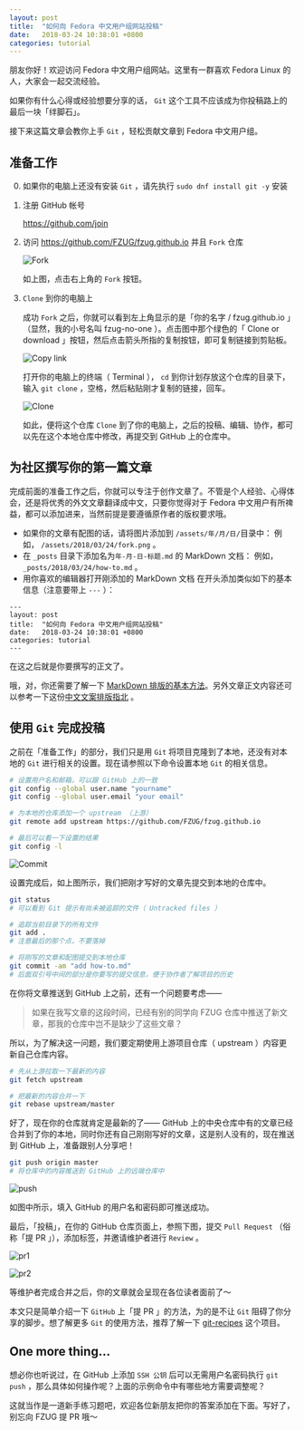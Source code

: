 ```yaml
---
layout: post
title:  "如何向 Fedora 中文用户组网站投稿"
date:   2018-03-24 10:38:01 +0800
categories: tutorial
---
```


朋友你好！欢迎访问 Fedora 中文用户组网站。这里有一群喜欢 Fedora Linux 的人，大家会一起交流经验。

如果你有什么心得或经验想要分享的话， `Git` 这个工具不应该成为你投稿路上的最后一块「绊脚石」。

接下来这篇文章会教你上手 `Git` ，轻松贡献文章到 Fedora 中文用户组。

## 准备工作

0. 如果你的电脑上还没有安装 `Git` ，请先执行 `sudo dnf install git -y` 安装

1. 注册 GitHub 帐号

    <https://github.com/join>

2. 访问 <https://github.com/FZUG/fzug.github.io> 并且 `Fork` 仓库

    ![Fork](/assets/2018/03/24/fork.png)

    如上图，点击右上角的 `Fork` 按钮。

3. `Clone` 到你的电脑上

    成功 `Fork` 之后，你就可以看到左上角显示的是「你的名字 / fzug.github.io 」（显然，我的小号名叫 fzug-no-one ）。点击图中那个绿色的「 Clone or download 」按钮，然后点击箭头所指的复制按钮，即可复制链接到剪贴板。

    ![Copy link](/assets/2018/03/24/copy-link.png)

    打开你的电脑上的终端（ Terminal ）， `cd` 到你计划存放这个仓库的目录下，输入 `git clone` ，空格，然后粘贴刚才复制的链接，回车。

    ![Clone](/assets/2018/03/24/clone.png)

    如此，便将这个仓库 `Clone` 到了你的电脑上，之后的投稿、编辑、协作，都可以先在这个本地仓库中修改，再提交到 GitHub 上的仓库中。

## 为社区撰写你的第一篇文章

完成前面的准备工作之后，你就可以专注于创作文章了。不管是个人经验、心得体会，还是将优秀的外文文章翻译成中文，只要你觉得对于 Fedora 中文用户有所禆益，都可以添加进来，当然前提是要遵循原作者的版权要求哦。

- 如果你的文章有配图的话，请将图片添加到 `/assets/年/月/日/`目录中：
  例如， `/assets/2018/03/24/fork.png` 。
- 在 `_posts` 目录下添加名为`年-月-日-标题.md` 的 MarkDown 文档：
  例如， `_posts/2018/03/24/how-to.md` 。
- 用你喜欢的编辑器打开刚添加的 MarkDown 文档
  在开头添加类似如下的基本信息（注意要带上 `---` ）：

```
---
layout: post
title:  "如何向 Fedora 中文用户组网站投稿"
date:   2018-03-24 10:38:01 +0800
categories: tutorial
---
```

在这之后就是你要撰写的正文了。
 
哦，对，你还需要了解一下 [MarkDown 排版的基本方法](http://wowubuntu.com/markdown/basic.html)。另外文章正文内容还可以参考一下这份[中文文案排版指北](https://github.com/mzlogin/chinese-copywriting-guidelines) 。

## 使用 `Git` 完成投稿

之前在「准备工作」的部分，我们只是用 `Git` 将项目克隆到了本地，还没有对本地的 `Git` 进行相关的设置。现在请参照以下命令设置本地 `Git` 的相关信息。

```bash
# 设置用户名和邮箱，可以跟 GitHub 上的一致
git config --global user.name "yourname"
git config --global user.email "your email"

# 为本地的仓库添加一个 upstream （上游）
git remote add upstream https://github.com/FZUG/fzug.github.io

# 最后可以看一下设置的结果
git config -l
```
![Commit](/assets/2018/03/24/commit.png)

设置完成后，如上图所示，我们把刚才写好的文章先提交到本地的仓库中。

```bash
git status
# 可以看到 Git 提示有尚未被追踪的文件（ Untracked files ）

# 追踪当前目录下的所有文件
git add .
# 注意最后的那个点，不要落掉

# 将刚写的文章和配图提交到本地仓库
git commit -am "add how-to.md"
# 后面双引号中间的部分是你要写的提交信息，便于协作者了解项目的历史
```

在你将文章推送到 GitHub 上之前，还有一个问题要考虑——

> 如果在我写文章的这段时间，已经有别的同学向 FZUG 仓库中推送了新文章，那我的仓库中岂不是缺少了这些文章？

所以，为了解决这一问题，我们要定期使用上游项目仓库（ upstream ）内容更新自己仓库内容。

```bash
# 先从上游拉取一下最新的内容
git fetch upstream

# 把最新的内容合并一下
git rebase upstream/master
```

好了，现在你的仓库就肯定是最新的了—— GitHub 上的中央仓库中有的文章已经合并到了你的本地，同时你还有自己刚刚写好的文章，这是别人没有的，现在推送到 GitHub 上，准备跟别人分享吧！

```bash
git push origin master
# 将仓库中的内容推送到 GitHub 上的远端仓库中
```

![push](/assets/2018/03/24/push.png)

如图中所示，填入 GitHub 的用户名和密码即可推送成功。

最后，「投稿」，在你的 GitHub 仓库页面上，参照下图，提交 `Pull Request` （俗称「提 PR 」），添加标签，并邀请维护者进行 `Review` 。

![pr1](/assets/2018/03/24/pr1.png)

![pr2](/assets/2018/03/24/pr2.png)

等维护者完成合并之后，你的文章就会呈现在各位读者面前了～

本文只是简单介绍一下 `GitHub` 上「提 PR 」的方法，为的是不让 `Git` 阻碍了你分享的脚步。想了解更多 `Git` 的使用方法，推荐了解一下 [git-recipes](https://github.com/geeeeeeeeek/git-recipes/wiki) 这个项目。

## One more thing...

想必你也听说过，在 GitHub 上添加 `SSH 公钥` 后可以无需用户名密码执行 `git push` ，那么具体如何操作呢？上面的示例命令中有哪些地方需要调整呢？

这就当作是一道新手练习题吧，欢迎各位新朋友把你的答案添加在下面。写好了，别忘向 FZUG 提 PR 哦～
